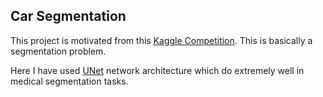 ## Car Segmentation
This project is motivated from this [Kaggle Competition](https://www.kaggle.com/c/carvana-image-masking-challenge). This is basically a segmentation problem. 

Here I have used [UNet](https://arxiv.org/abs/1505.04597) network architecture which do extremely well in medical segmentation tasks. 

